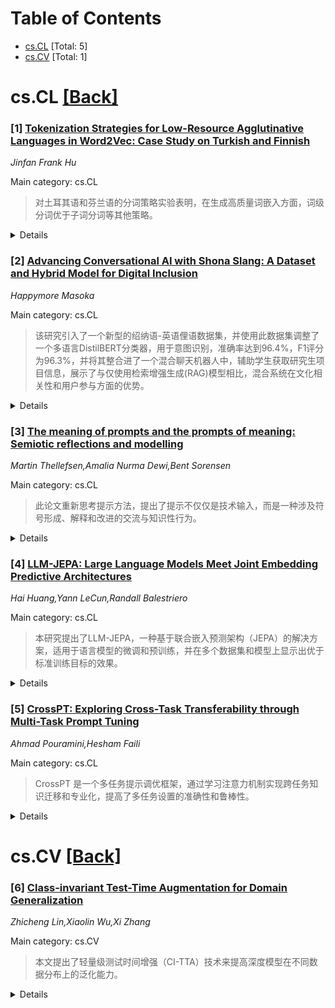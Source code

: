 <div id=toc></div>

# Table of Contents

- [cs.CL](#cs.CL) [Total: 5]
- [cs.CV](#cs.CV) [Total: 1]


<div id='cs.CL'></div>

# cs.CL [[Back]](#toc)

### [1] [Tokenization Strategies for Low-Resource Agglutinative Languages in Word2Vec: Case Study on Turkish and Finnish](https://arxiv.org/abs/2509.14238)
*Jinfan Frank Hu*

Main category: cs.CL

> 对土耳其语和芬兰语的分词策略实验表明，在生成高质量词嵌入方面，词级分词优于子词分词等其他策略。

<details>
  <summary>Details</summary>

**Motivation:** 研究的动机在于探究不同的分词策略对生成高质量词嵌入的影响，特别是在处理含有大量形态信息的黏着语（如土耳其语和芬兰语）时，不同分词策略的效果。

**Method:** 此研究评估了不同分词策略（包括词级分词、字符级分词、n元语法分词和字节对编码BPE）对由Word2Vec生成的土耳其语和芬兰语静态词嵌入质量的影响。研究使用了包含10,000篇文章的维基百科语料库，并在低资源条件下训练模型，评估其在命名实体识别（NER）任务上的表现。

**Result:** 研究结果显示，尽管在理论上子词分段方法有其吸引力，但在所有测试的分词策略中，词级分词始终表现最好。

**Conclusion:** 研究结论表明，在低资源语境及黏着语中，通过词级分词保持边界可能会比复杂统计方法产生更好的嵌入效果。

**Abstract:** Tokenization plays a critical role in processing agglutinative languages,
where a single word can encode multiple morphemes carrying syntactic and
semantic information. This study evaluates the impact of various tokenization
strategies - word-level, character-level, n-gram, and Byte Pair Encoding (BPE)
- on the quality of static word embeddings generated by Word2Vec for Turkish
and Finnish. Using a 10,000-article Wikipedia corpus, we trained models under
low-resource conditions and evaluated them on a Named Entity Recognition (NER)
task. Despite the theoretical appeal of subword segmentation, word-level
tokenization consistently outperformed all alternatives across all tokenization
strategies tested. These findings suggest that in agglutinative, low-resource
contexts, preserving boundaries via word-level tokenization may yield better
embedding performance than complex statistical methods. This has practical
implications for developing NLP pipelines for under-resourced languages where
annotated data and computing power are limited.

</details>


### [2] [Advancing Conversational AI with Shona Slang: A Dataset and Hybrid Model for Digital Inclusion](https://arxiv.org/abs/2509.14249)
*Happymore Masoka*

Main category: cs.CL

> 该研究引入了一个新型的绍纳语-英语俚语数据集，并使用此数据集调整了一个多语言DistilBERT分类器，用于意图识别，准确率达到96.4%，F1评分为96.3%，并将其整合进了一个混合聊天机器人中，辅助学生获取研究生项目信息，展示了与仅使用检索增强生成(RAG)模型相比，混合系统在文化相关性和用户参与方面的优势。

<details>
  <summary>Details</summary>

**Motivation:** 动机在于通过引入一个来自匿名社交媒体对话的绍纳语-英语俚语数据集，解决非洲语言在自然语言处理中代表性不足的问题，尤其是日常交流方面的不足。

**Method:** 通过整理一个带有意图、情感、对话行为、混合编码和音调注释的绍纳语-英语俚语数据集，并使用多语言DistilBERT分类器进行调整，实现意图识别，同时开发了一种结合基于规则的响应和检索增强生成（RAG）方法的混合聊天机器人。

**Result:** 调整后的多语言DistilBERT分类器在意图识别上达到了96.4%的准确率和96.3%的F1评分。此外，该研究展示了混合聊天机器人在协助学生获取研究生项目信息这一具体应用场景中，在文化相关性和用户参与度上优于仅使用RAG模型的系统。

**Conclusion:** 通过发布数据集、模型和方法，这项工作推进了非英语自然语言处理资源的发展，促进了包容性和文化共鸣的对话型人工智能系统的构建。

**Abstract:** African languages remain underrepresented in natural language processing
(NLP), with most corpora limited to formal registers that fail to capture the
vibrancy of everyday communication. This work addresses this gap for Shona, a
Bantu language spoken in Zimbabwe and Zambia, by introducing a novel
Shona--English slang dataset curated from anonymized social media
conversations. The dataset is annotated for intent, sentiment, dialogue acts,
code-mixing, and tone, and is publicly available at
https://github.com/HappymoreMasoka/Working_with_shona-slang. We fine-tuned a
multilingual DistilBERT classifier for intent recognition, achieving 96.4\%
accuracy and 96.3\% F1-score, hosted at https://huggingface.co/HappymoreMasoka.
This classifier is integrated into a hybrid chatbot that combines rule-based
responses with retrieval-augmented generation (RAG) to handle domain-specific
queries, demonstrated through a use case assisting prospective students with
graduate program information at Pace University. Qualitative evaluation shows
the hybrid system outperforms a RAG-only baseline in cultural relevance and
user engagement. By releasing the dataset, model, and methodology, this work
advances NLP resources for African languages, promoting inclusive and
culturally resonant conversational AI.

</details>


### [3] [The meaning of prompts and the prompts of meaning: Semiotic reflections and modelling](https://arxiv.org/abs/2509.14250)
*Martin Thellefsen,Amalia Nurma Dewi,Bent Sorensen*

Main category: cs.CL

> 此论文重新思考提示方法，提出了提示不仅仅是技术输入，而是一种涉及符号形成、解释和改进的交流与知识性行为。

<details>
  <summary>Details</summary>

**Motivation:** 动机在于重新概念化提示的作用，将其视为一种更广泛的交流和知识性行为，而不仅仅是技术输入。

**Method:** 论文基于皮尔士的符号学理论，包括代表物、对象和解释项之间的相互作用，以及符号的多种类型，来分析大语言模型中的提示。

**Result:** 研究表明，提示是一种符号学和交流过程，这种过程重新定义了在数字环境中如何组织、搜索、解释和协同构建知识。

**Conclusion:** 论文提出将知识组织和信息检索的理论与方法重新构思，特别是在计算符号学的时代。

**Abstract:** This paper explores prompts and prompting in large language models (LLMs) as
dynamic semiotic phenomena, drawing on Peirce's triadic model of signs, his
nine sign types, and the Dynacom model of communication. The aim is to
reconceptualize prompting not as a technical input mechanism but as a
communicative and epistemic act involving an iterative process of sign
formation, interpretation, and refinement. The theoretical foundation rests on
Peirce's semiotics, particularly the interplay between representamen, object,
and interpretant, and the typological richness of signs: qualisign, sinsign,
legisign; icon, index, symbol; rheme, dicent, argument - alongside the
interpretant triad captured in the Dynacom model. Analytically, the paper
positions the LLM as a semiotic resource that generates interpretants in
response to user prompts, thereby participating in meaning-making within shared
universes of discourse. The findings suggest that prompting is a semiotic and
communicative process that redefines how knowledge is organized, searched,
interpreted, and co-constructed in digital environments. This perspective
invites a reimagining of the theoretical and methodological foundations of
knowledge organization and information seeking in the age of computational
semiosis

</details>


### [4] [LLM-JEPA: Large Language Models Meet Joint Embedding Predictive Architectures](https://arxiv.org/abs/2509.14252)
*Hai Huang,Yann LeCun,Randall Balestriero*

Main category: cs.CL

> 本研究提出了LLM-JEPA，一种基于联合嵌入预测架构（JEPA）的解决方案，适用于语言模型的微调和预训练，并在多个数据集和模型上显示出优于标准训练目标的效果。

<details>
  <summary>Details</summary>

**Motivation:** 研究动机在于探索语言训练方法是否可以从视觉训练方法中吸取教训，尤其是嵌入空间训练目标是否比输入空间训练目标更有效。

**Method:** 提出了一种基于JEPA的解决方案，称为LLM-JEPA，应用于语言模型的微调和预训练。

**Result:** 实验结果显示，LLM-JEPA在多个数据集（NL-RX、GSM8K、Spider、RottenTomatoes）和不同模型（如Llama3、OpenELM、Gemma2、Olmo）上，均显著优于标准的训练目标，并且具有较强的过拟合鲁棒性。

**Conclusion:** 结论是LLM-JEPA为语言训练目标设计提供了一个成功的实例，并验证了JEPA类方法在语言模型上的潜力。

**Abstract:** Large Language Model (LLM) pretraining, finetuning, and evaluation rely on
input-space reconstruction and generative capabilities. Yet, it has been
observed in vision that embedding-space training objectives, e.g., with Joint
Embedding Predictive Architectures (JEPAs), are far superior to their
input-space counterpart. That mismatch in how training is achieved between
language and vision opens up a natural question: {\em can language training
methods learn a few tricks from the vision ones?} The lack of JEPA-style LLM is
a testimony of the challenge in designing such objectives for language. In this
work, we propose a first step in that direction where we develop LLM-JEPA, a
JEPA based solution for LLMs applicable both to finetuning and pretraining.
Thus far, LLM-JEPA is able to outperform the standard LLM training objectives
by a significant margin across models, all while being robust to overfiting.
Those findings are observed across numerous datasets (NL-RX, GSM8K, Spider,
RottenTomatoes) and various models from the Llama3, OpenELM, Gemma2 and Olmo
families. Code: https://github.com/rbalestr-lab/llm-jepa.

</details>


### [5] [CrossPT: Exploring Cross-Task Transferability through Multi-Task Prompt Tuning](https://arxiv.org/abs/2509.14253)
*Ahmad Pouramini,Hesham Faili*

Main category: cs.CL

> CrossPT 是一个多任务提示调优框架，通过学习注意力机制实现跨任务知识迁移和专业化，提高了多任务设置的准确性和鲁棒性。

<details>
  <summary>Details</summary>

**Motivation:** 现有的大多数提示调优方法是针对单一任务设置设计的，未能实现跨相关任务的知识共享。为此，研究人员提出了CrossPT。

**Method:** Cross-task Prompt Tuning (CrossPT) 是一个多任务提示调优框架，该框架通过学习注意力机制将每个目标提示分解为共享的预训练源提示和特定任务的私有提示，从而实现可控的知识迁移，同时保持任务特定的专业化。

**Result:** 在GLUE和其他相关基准测试中，实证结果表明，与传统的提示调优方法相比，CrossPT在低资源场景中实现了更高的准确性和鲁棒性，同时保持了良好的参数效率。

**Conclusion:** 研究证明了CrossPT在多任务设置下的有效性和鲁棒性，尤其是在低资源场景中，同时保持了参数效率。

**Abstract:** Prompt tuning offers a parameter-efficient way to adapt large pre-trained
language models to new tasks, but most existing approaches are designed for
single-task settings, failing to share knowledge across related tasks. We
propose Cross-task Prompt Tuning (CrossPT), a modular framework for multi-task
prompt tuning that enables controlled knowledge transfer while maintaining
task-specific specialization. CrossPT decomposes each target prompt into
shared, pre-trained source prompts and task-specific private prompts, combined
via a learned attention mechanism. To support robust transfer, we
systematically investigate key design factors including prompt initialization,
balancing shared and private prompts, number of source prompts, learning rates,
task prefixes, and label semantics. Empirical results on GLUE and related
benchmarks show that CrossPT achieves higher accuracy and robustness compared
to traditional prompt tuning and related methods, particularly in low-resource
scenarios, while maintaining strong parameter efficiency.

</details>


<div id='cs.CV'></div>

# cs.CV [[Back]](#toc)

### [6] [Class-invariant Test-Time Augmentation for Domain Generalization](https://arxiv.org/abs/2509.14420)
*Zhicheng Lin,Xiaolin Wu,Xi Zhang*

Main category: cs.CV

> 本文提出了轻量级测试时间增强（CI-TTA）技术来提高深度模型在不同数据分布上的泛化能力。

<details>
  <summary>Details</summary>

**Motivation:** 深度模型在数据分布变化时性能显著下降，传统的域泛化方法依赖于多域训练或计算密集型的测试时间适应。

**Method:** 轻量级的测试时间增强（CI-TTA）技术，生成多样的输入图像变体，这些变体通过弹性变形和网格变形来保持与原始图像相同的类别。

**Result:** 在PACS和Office-Home数据集上的大量实验表明，该方法在不同的域泛化算法和骨干网络中都表现出一致的性能提升。

**Conclusion:** CI-TTA技术展示了其有效性和普适性，可以有效地应用于提高深度模型的域泛化性能。

**Abstract:** Deep models often suffer significant performance degradation under
distribution shifts. Domain generalization (DG) seeks to mitigate this
challenge by enabling models to generalize to unseen domains. Most prior
approaches rely on multi-domain training or computationally intensive test-time
adaptation. In contrast, we propose a complementary strategy: lightweight
test-time augmentation. Specifically, we develop a novel Class-Invariant
Test-Time Augmentation (CI-TTA) technique. The idea is to generate multiple
variants of each input image through elastic and grid deformations that
nevertheless belong to the same class as the original input. Their predictions
are aggregated through a confidence-guided filtering scheme that remove
unreliable outputs, ensuring the final decision relies on consistent and
trustworthy cues. Extensive Experiments on PACS and Office-Home datasets
demonstrate consistent gains across different DG algorithms and backbones,
highlighting the effectiveness and generality of our approach.

</details>
